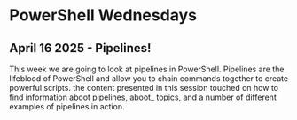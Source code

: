 # PowerShell Wednesdays

## April 16 2025 - Pipelines!

This week we are going to look at pipelines in PowerShell. Pipelines are the lifeblood of PowerShell and allow you to chain commands together to create powerful scripts.
the content presented in this session touched on how to find information aboot pipelines, aboot_ topics, and a number of different examples of pipelines in action.
